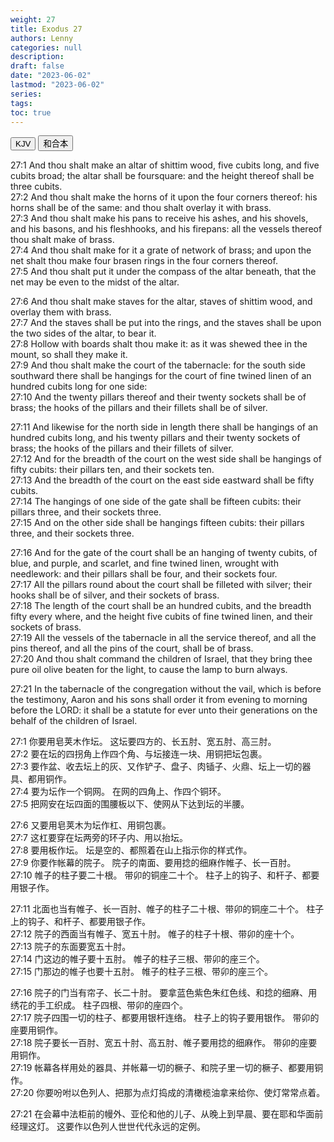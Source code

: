 ```yaml
---
weight: 27
title: Exodus 27
authors: Lenny
categories: null
description: 
draft: false
date: "2023-06-02"
lastmod: "2023-06-02"
series: 
tags: 
toc: true
---
```


<!--more-->

<!-- Tab links -->
<div class="tab">
  <button class="tablinks active" onclick="tablabel(event, 'english')">KJV</button>
  <button class="tablinks" onclick="tablabel(event, 'chinese')">和合本</button>
  
</div>

<!-- Tab content -->
<div id="english" class="tabcontent" style="display:block">

27:1 And thou shalt make an altar of shittim wood, five cubits long, and five cubits broad; the altar shall be foursquare: and the height thereof shall be three cubits.  
27:2 And thou shalt make the horns of it upon the four corners thereof: his horns shall be of the same: and thou shalt overlay it with brass.  
27:3 And thou shalt make his pans to receive his ashes, and his shovels, and his basons, and his fleshhooks, and his firepans: all the vessels thereof thou shalt make of brass.  
27:4 And thou shalt make for it a grate of network of brass; and upon the net shalt thou make four brasen rings in the four corners thereof.  
27:5 And thou shalt put it under the compass of the altar beneath, that the net may be even to the midst of the altar.  

27:6 And thou shalt make staves for the altar, staves of shittim wood, and overlay them with brass.  
27:7 And the staves shall be put into the rings, and the staves shall be upon the two sides of the altar, to bear it.  
27:8 Hollow with boards shalt thou make it: as it was shewed thee in the mount, so shall they make it.  
27:9 And thou shalt make the court of the tabernacle: for the south side southward there shall be hangings for the court of fine twined linen of an hundred cubits long for one side:  
27:10 And the twenty pillars thereof and their twenty sockets shall be of brass; the hooks of the pillars and their fillets shall be of silver.  

27:11 And likewise for the north side in length there shall be hangings of an hundred cubits long, and his twenty pillars and their twenty sockets of brass; the hooks of the pillars and their fillets of silver.  
27:12 And for the breadth of the court on the west side shall be hangings of fifty cubits: their pillars ten, and their sockets ten.  
27:13 And the breadth of the court on the east side eastward shall be fifty cubits.  
27:14 The hangings of one side of the gate shall be fifteen cubits: their pillars three, and their sockets three.  
27:15 And on the other side shall be hangings fifteen cubits: their pillars three, and their sockets three.  

27:16 And for the gate of the court shall be an hanging of twenty cubits, of blue, and purple, and scarlet, and fine twined linen, wrought with needlework: and their pillars shall be four, and their sockets four.  
27:17 All the pillars round about the court shall be filleted with silver; their hooks shall be of silver, and their sockets of brass.  
27:18 The length of the court shall be an hundred cubits, and the breadth fifty every where, and the height five cubits of fine twined linen, and their sockets of brass.  
27:19 All the vessels of the tabernacle in all the service thereof, and all the pins thereof, and all the pins of the court, shall be of brass.  
27:20 And thou shalt command the children of Israel, that they bring thee pure oil olive beaten for the light, to cause the lamp to burn always.  

27:21 In the tabernacle of the congregation without the vail, which is before the testimony, Aaron and his sons shall order it from evening to morning before the LORD: it shall be a statute for ever unto their generations on the behalf of the children of Israel.  
</div>


<div id="chinese" class="tabcontent">

27:1 你要用皂荚木作坛。  这坛要四方的、长五肘、宽五肘、高三肘。  
27:2 要在坛的四拐角上作四个角、与坛接连一块、用铜把坛包裹。  
27:3 要作盆、收去坛上的灰、又作铲子、盘子、肉锸子、火鼎、坛上一切的器具、都用铜作。  
27:4 要为坛作一个铜网。  在网的四角上、作四个铜环。  
27:5 把网安在坛四面的围腰板以下、使网从下达到坛的半腰。  

27:6 又要用皂荚木为坛作杠、用铜包裹。  
27:7 这杠要穿在坛两旁的环子内、用以抬坛。  
27:8 要用板作坛。  坛是空的、都照着在山上指示你的样式作。  
27:9 你要作帐幕的院子。  院子的南面、要用捻的细麻作帷子、长一百肘。  
27:10 帷子的柱子要二十根。  带卯的铜座二十个。  柱子上的钩子、和杆子、都要用银子作。  

27:11 北面也当有帷子、长一百肘、帷子的柱子二十根、带卯的铜座二十个。  柱子上的钩子、和杆子、都要用银子作。  
27:12 院子的西面当有帷子、宽五十肘。  帷子的柱子十根、带卯的座十个。  
27:13 院子的东面要宽五十肘。  
27:14 门这边的帷子要十五肘。  帷子的柱子三根、带卯的座三个。  
27:15 门那边的帷子也要十五肘。  帷子的柱子三根、带卯的座三个。  

27:16 院子的门当有帘子、长二十肘。  要拿蓝色紫色朱红色线、和捻的细麻、用绣花的手工织成。  柱子四根、带卯的座四个。  
27:17 院子四围一切的柱子、都要用银杆连络。  柱子上的钩子要用银作。  带卯的座要用铜作。  
27:18 院子要长一百肘、宽五十肘、高五肘、帷子要用捻的细麻作。  带卯的座要用铜作。  
27:19 帐幕各样用处的器具、并帐幕一切的橛子、和院子里一切的橛子、都要用铜作。  
27:20 你要吩咐以色列人、把那为点灯捣成的清橄榄油拿来给你、使灯常常点着。  

27:21 在会幕中法柜前的幔外、亚伦和他的儿子、从晚上到早晨、要在耶和华面前经理这灯。  这要作以色列人世世代代永远的定例。  

</div>


